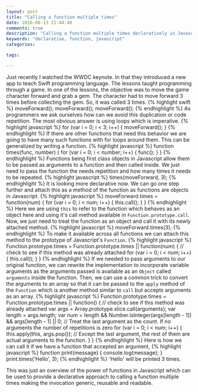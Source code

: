 ```yaml
---
layout: post
title: "Calling a function multiple times"
date: 2016-06-15 22:44:40
comments: true
description: "Calling a function multiple times declaratively in Javascript"
keywords: "declarative, function, javascript"
categories:

tags:

---
```

Just recently I watched the WWDC keynote. In that they introduced a new app to teach Swift programming language. The lessons taught programming through a game. In one of the lessons, the objective was to move the game character forward and grab a gem. The character had to move forward 3 times before collecting the gem. So, it was called 3 times.
{% highlight swift %}
moveForward();
moveForward();
moveForward();
{% endhighlight %}
As programmers we ask ourselves how can we avoid this duplication or code repetition. The most obvious answer is using loops which is imperative.
{% highlight javascript %}
for (var i = 0; i < 3; i++) {
  moveForward();
}
{% endhighlight %}
If there are other functions that need this behavior we are going to have many such functions with for loops around them. This can be generalized by writing a function.
{% highlight javascript %}
function times(func, number) {
  for (var i = 0; i < number; i++) {
    func();
  }
}
{% endhighlight %}
Functions being first class objects in Javascript allow them to be passed as arguments to a function and then called inside. We just need to pass the function the needs repetition and how many times it needs to be repeated.
{% highlight javascript %}
times(moveForward, 3);
{% endhighlight %}
It is looking more declarative now. We can go one step further and attach this as a method of the function as functions are objects in Javascript.
{% highlight javascript %}
moveForward.times = function(num) {
  for (var i = 0; i < num; i++) {
    this.call();
  }
}
{% endhighlight %}
Here we are using `this` to refer to the function which behaves as an object here and using it's call method available in `Function.prototype.call`. Now, we just need to treat the function as an object and call it with its newly attached method.
{% highlight javascript %}
moveForward.times(3);
{% endhighlight %}
To make it available across all functions we can attach this method to the prototype of Javascript's `Function`.
{% highlight javascript %}
Function.prototype.times = Function.prototype.times || function(num) { // check to see if this method was already attached
  for (var i = 0; i < num; i++) {
    this.call();
  }
}
{% endhighlight %}
If we needed to pass arguments to our original function, we can rewrite the implementation to incorporate variable arguments as the arguments passed is available as an `Object` called `arguments` inside the function. Then, we can use a common trick to convert the arguments to an array so that it can be passed to the `apply` method of the `Function` which is another method similar to `call` but accepts arguments as an array.
{% highlight javascript %}
Function.prototype.times = Function.prototype.times || function() { // check to see if this method was already attached
  var args = Array.prototype.slice.call(arguments);
  var length = args.length;
  var num = length && Number.isInteger(args[length - 1]) && args[length - 1] || 0; // Treat the last argument as the count. If no arguments the number of repetitions is zero
  for (var i = 0; i < num; i++) {
    this.apply(this, args.pop()); // Except the last argument, the rest of them are actual arguments to the function.
  }
}
{% endhighlight %}
Here is how we can call it if we have a function that accepted an argument,
{% highlight javascript %}
function print(message) {
  console.log(message);
}
print.times('Hello', 3);
{% endhighlight %}
'Hello' will be printed 3 times.

This was just an overview of the power of functions in Javascript which can be used to provide a declarative approach to calling a function multiple times making the invocation generic, reusable and readable.
